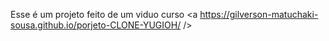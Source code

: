 Esse é um projeto feito de um viduo curso
<a https://gilverson-matuchaki-sousa.github.io/porjeto-CLONE-YUGIOH/ />
